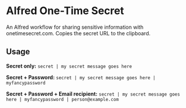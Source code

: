 # Alfred One-Time Secret

An Alfred workflow for sharing sensitive information with onetimesecret.com. Copies the secret URL to the clipboard.

## Usage

**Secret only:** `secret | my secret message goes here`

**Secret + Password:** `secret | my secret message goes here | myfancypassword`

**Secret + Password + Email recipient:** `secret | my secret message goes here | myfancypassword | person@example.com`
